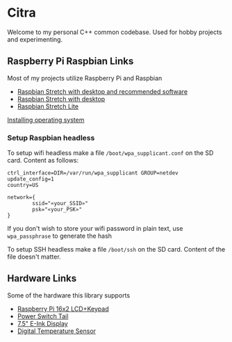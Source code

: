 # Citra

Welcome to my personal C++ common codebase. Used for hobby projects and experimenting.

## Raspberry Pi Raspbian Links

Most of my projects utilize Raspberry Pi and Raspbian

 * [Raspbian Stretch with desktop and recommended software](https://downloads.raspberrypi.org/raspbian_full_latest)
 * [Raspbian Stretch with desktop](https://downloads.raspberrypi.org/raspbian_latest)
 * [Raspbian Stretch Lite](https://downloads.raspberrypi.org/raspbian_lite_latest)

[Installing operating system](https://www.raspberrypi.org/documentation/installation/installing-images/README.md)

### Setup Raspbian headless

To setup wifi headless make a file `/boot/wpa_supplicant.conf` on the SD card. Content as follows:

    ctrl_interface=DIR=/var/run/wpa_supplicant GROUP=netdev
    update_config=1
    country=US

    network={
            ssid="«your_SSID»"
            psk="«your_PSK»"
    }

If you don't wish to store your wifi password in plain text, use `wpa_passphrase` to generate the hash


To setup SSH headless make a file `/boot/ssh` on the SD card. Content of the file doesn't matter.


## Hardware Links

Some of the hardware this library supports

 * [Raspberry Pi 16x2 LCD+Keypad](https://www.adafruit.com/product/1115)
 * [Power Switch Tail](https://www.powerswitchtail.com/)
 * [7.5" E-Ink Display](https://www.waveshare.com/7.5inch-e-Paper-HAT.htm)
 * [Digital Temperature Sensor](https://www.adafruit.com/product/381)
